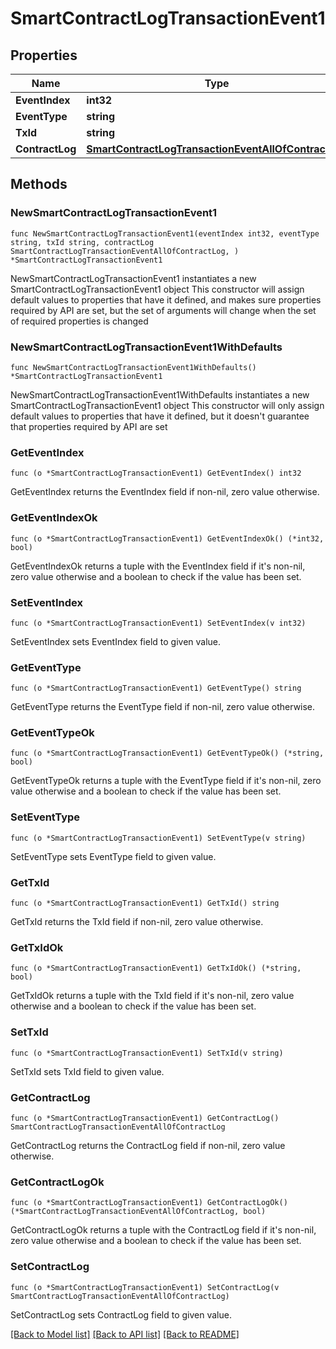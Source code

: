 # SmartContractLogTransactionEvent1

## Properties

Name | Type | Description | Notes
------------ | ------------- | ------------- | -------------
**EventIndex** | **int32** |  | 
**EventType** | **string** |  | 
**TxId** | **string** |  | 
**ContractLog** | [**SmartContractLogTransactionEventAllOfContractLog**](SmartContractLogTransactionEventAllOfContractLog.md) |  | 

## Methods

### NewSmartContractLogTransactionEvent1

`func NewSmartContractLogTransactionEvent1(eventIndex int32, eventType string, txId string, contractLog SmartContractLogTransactionEventAllOfContractLog, ) *SmartContractLogTransactionEvent1`

NewSmartContractLogTransactionEvent1 instantiates a new SmartContractLogTransactionEvent1 object
This constructor will assign default values to properties that have it defined,
and makes sure properties required by API are set, but the set of arguments
will change when the set of required properties is changed

### NewSmartContractLogTransactionEvent1WithDefaults

`func NewSmartContractLogTransactionEvent1WithDefaults() *SmartContractLogTransactionEvent1`

NewSmartContractLogTransactionEvent1WithDefaults instantiates a new SmartContractLogTransactionEvent1 object
This constructor will only assign default values to properties that have it defined,
but it doesn't guarantee that properties required by API are set

### GetEventIndex

`func (o *SmartContractLogTransactionEvent1) GetEventIndex() int32`

GetEventIndex returns the EventIndex field if non-nil, zero value otherwise.

### GetEventIndexOk

`func (o *SmartContractLogTransactionEvent1) GetEventIndexOk() (*int32, bool)`

GetEventIndexOk returns a tuple with the EventIndex field if it's non-nil, zero value otherwise
and a boolean to check if the value has been set.

### SetEventIndex

`func (o *SmartContractLogTransactionEvent1) SetEventIndex(v int32)`

SetEventIndex sets EventIndex field to given value.


### GetEventType

`func (o *SmartContractLogTransactionEvent1) GetEventType() string`

GetEventType returns the EventType field if non-nil, zero value otherwise.

### GetEventTypeOk

`func (o *SmartContractLogTransactionEvent1) GetEventTypeOk() (*string, bool)`

GetEventTypeOk returns a tuple with the EventType field if it's non-nil, zero value otherwise
and a boolean to check if the value has been set.

### SetEventType

`func (o *SmartContractLogTransactionEvent1) SetEventType(v string)`

SetEventType sets EventType field to given value.


### GetTxId

`func (o *SmartContractLogTransactionEvent1) GetTxId() string`

GetTxId returns the TxId field if non-nil, zero value otherwise.

### GetTxIdOk

`func (o *SmartContractLogTransactionEvent1) GetTxIdOk() (*string, bool)`

GetTxIdOk returns a tuple with the TxId field if it's non-nil, zero value otherwise
and a boolean to check if the value has been set.

### SetTxId

`func (o *SmartContractLogTransactionEvent1) SetTxId(v string)`

SetTxId sets TxId field to given value.


### GetContractLog

`func (o *SmartContractLogTransactionEvent1) GetContractLog() SmartContractLogTransactionEventAllOfContractLog`

GetContractLog returns the ContractLog field if non-nil, zero value otherwise.

### GetContractLogOk

`func (o *SmartContractLogTransactionEvent1) GetContractLogOk() (*SmartContractLogTransactionEventAllOfContractLog, bool)`

GetContractLogOk returns a tuple with the ContractLog field if it's non-nil, zero value otherwise
and a boolean to check if the value has been set.

### SetContractLog

`func (o *SmartContractLogTransactionEvent1) SetContractLog(v SmartContractLogTransactionEventAllOfContractLog)`

SetContractLog sets ContractLog field to given value.



[[Back to Model list]](../README.md#documentation-for-models) [[Back to API list]](../README.md#documentation-for-api-endpoints) [[Back to README]](../README.md)


